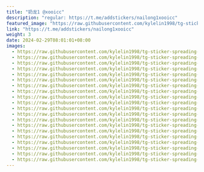 ```yaml
---
title: "奶龙1 @xooicc"
description: "regular: https://t.me/addstickers/nailong1xooicc"
featured_image: "https://raw.githubusercontent.com/kylelin1998/tg-sticker-spreading-worldwide-images/main/img/ecd8c47e-ba30-4486-a6a7-682445834bc4.jpg"
link: "https://t.me/addstickers/nailong1xooicc"
weight: 3
date: 2024-02-29T08:01:01+08:00
images:
  - https://raw.githubusercontent.com/kylelin1998/tg-sticker-spreading-worldwide-images/main/img/ecd8c47e-ba30-4486-a6a7-682445834bc4.jpg
  - https://raw.githubusercontent.com/kylelin1998/tg-sticker-spreading-worldwide-images/main/img/7ffe3de2-d36c-4f14-9e6a-1f8cfca95355.jpg
  - https://raw.githubusercontent.com/kylelin1998/tg-sticker-spreading-worldwide-images/main/img/ea3d3d9d-23db-40bf-97f9-29cf38344821.jpg
  - https://raw.githubusercontent.com/kylelin1998/tg-sticker-spreading-worldwide-images/main/img/0acb3d39-5ae0-4edf-99e1-7db36b625243.jpg
  - https://raw.githubusercontent.com/kylelin1998/tg-sticker-spreading-worldwide-images/main/img/df2017f7-a17c-4984-b273-813d7a2fb716.jpg
  - https://raw.githubusercontent.com/kylelin1998/tg-sticker-spreading-worldwide-images/main/img/821b5bf3-ca9e-407d-b074-5200e49ed14a.jpg
  - https://raw.githubusercontent.com/kylelin1998/tg-sticker-spreading-worldwide-images/main/img/a9911978-da92-486e-9978-2bf0ab8ce2cf.jpg
  - https://raw.githubusercontent.com/kylelin1998/tg-sticker-spreading-worldwide-images/main/img/f33ca6f2-c8f2-4832-802e-6068b50287b8.jpg
  - https://raw.githubusercontent.com/kylelin1998/tg-sticker-spreading-worldwide-images/main/img/7185a67d-d1c3-4922-93a3-bd698c2c36b8.jpg
  - https://raw.githubusercontent.com/kylelin1998/tg-sticker-spreading-worldwide-images/main/img/78d084dc-e623-4170-859c-291fc76e40c6.jpg
  - https://raw.githubusercontent.com/kylelin1998/tg-sticker-spreading-worldwide-images/main/img/63e343cb-80bd-474e-8bec-466d5b8dbaf1.jpg
  - https://raw.githubusercontent.com/kylelin1998/tg-sticker-spreading-worldwide-images/main/img/0c1e8d6b-4700-450b-b3c3-d75f3ecae292.jpg
  - https://raw.githubusercontent.com/kylelin1998/tg-sticker-spreading-worldwide-images/main/img/ba40e368-d666-431f-b780-3764228434e5.jpg
  - https://raw.githubusercontent.com/kylelin1998/tg-sticker-spreading-worldwide-images/main/img/3285c0e5-34d5-4d54-9d9a-9ec9f59df86c.jpg
  - https://raw.githubusercontent.com/kylelin1998/tg-sticker-spreading-worldwide-images/main/img/43069da0-6c0b-460a-8045-5faa75e480d4.jpg
  - https://raw.githubusercontent.com/kylelin1998/tg-sticker-spreading-worldwide-images/main/img/78c63fbf-93b9-4c72-81fd-9a9037871de2.jpg
  - https://raw.githubusercontent.com/kylelin1998/tg-sticker-spreading-worldwide-images/main/img/85f7f456-5f29-47a6-bb0c-62b83c58e656.jpg
  - https://raw.githubusercontent.com/kylelin1998/tg-sticker-spreading-worldwide-images/main/img/163e4ee3-b689-4e8b-b399-1880a65e1149.jpg
  - https://raw.githubusercontent.com/kylelin1998/tg-sticker-spreading-worldwide-images/main/img/ad8f014d-281d-4c9c-8a73-8e084c7bb5c6.jpg
  - https://raw.githubusercontent.com/kylelin1998/tg-sticker-spreading-worldwide-images/main/img/d9907732-1aef-4f49-ab0e-9b1c7e763a22.jpg
---
```

